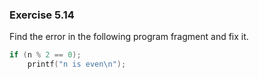 ### Exercise 5.14
Find the error in the following program fragment and fix it.

```c
if (n % 2 == 0);
    printf("n is even\n");
```

<!--
### Solution

```c
if (n % 2 == 0)            /* removed semicolon */
    printf("n is even\n");
```
